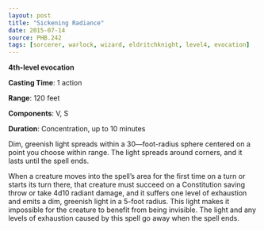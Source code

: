 ```yaml
---
layout: post
title: "Sickening Radiance"
date: 2015-07-14
source: PHB.242
tags: [sorcerer, warlock, wizard, eldritchknight, level4, evocation]
---
```


**4th-level evocation**

**Casting Time**: 1 action

**Range**: 120 feet

**Components**: V, S

**Duration**: Concentration, up to 10 minutes

Dim, greenish light spreads within a 30—foot-radius sphere centered on a point you choose within range. The light spreads around corners, and it lasts until the spell ends.

When a creature moves into the spell’s area for the first time on a turn or starts its turn there, that creature must succeed on a Constitution saving throw or take
4d10 radiant damage, and it suffers one level of exhaustion and emits a dim, greenish light in a 5-foot radius. This light makes it impossible for the creature to benefit
from being invisible. The light and any levels of exhaustion caused by this spell go away when the spell ends.